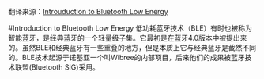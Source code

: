 翻译来源：[Introuduction to Bluetooth Low Energy](https://learn.adafruit.com/introduction-to-bluetooth-low-energy?view=all)

#Introduction to Bluetooth Low Energy
低功耗蓝牙技术（BLE）有时也被称为智能蓝牙，是经典蓝牙的一个轻量级子集。它最初是在蓝牙4.0版本中被提出来的。虽然BLE和经典蓝牙有一些重叠的地方，但是本质上它与经典蓝牙是截然不同的。BLE技术起源于诺基亚一个叫Wibree的内部项目，后来他们的成果被蓝牙技术联盟(Bluetooth SIG)采用。

